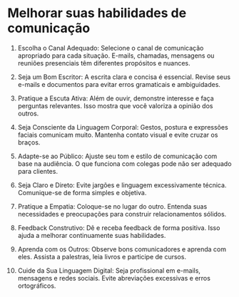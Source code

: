 # Melhorar suas habilidades de comunicação  

1. Escolha o Canal Adequado: Selecione o canal de comunicação apropriado para cada situação. E-mails, chamadas, mensagens ou reuniões presenciais têm diferentes propósitos e nuances.

2. Seja um Bom Escritor: A escrita clara e concisa é essencial. Revise seus e-mails e documentos para evitar erros gramaticais e ambiguidades.

3. Pratique a Escuta Ativa: Além de ouvir, demonstre interesse e faça perguntas relevantes. Isso mostra que você valoriza a opinião dos outros.

4. Seja Consciente da Linguagem Corporal: Gestos, postura e expressões faciais comunicam muito. Mantenha contato visual e evite cruzar os braços.

5. Adapte-se ao Público: Ajuste seu tom e estilo de comunicação com base na audiência. O que funciona com colegas pode não ser adequado para clientes.

6. Seja Claro e Direto: Evite jargões e linguagem excessivamente técnica. Comunique-se de forma simples e objetiva.

7. Pratique a Empatia: Coloque-se no lugar do outro. Entenda suas necessidades e preocupações para construir relacionamentos sólidos.

8. Feedback Construtivo: Dê e receba feedback de forma positiva. Isso ajuda a melhorar continuamente suas habilidades.

9. Aprenda com os Outros: Observe bons comunicadores e aprenda com eles. Assista a palestras, leia livros e participe de cursos.

10. Cuide da Sua Linguagem Digital: Seja profissional em e-mails, mensagens e redes sociais. Evite abreviações excessivas e erros ortográficos.

